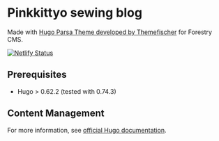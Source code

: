 # Pinkkittyo sewing blog

Made with [Hugo Parsa Theme developed by Themefischer](https://github.com/themefisher/parsa-hugo) for Forestry CMS.

[![Netlify Status](https://api.netlify.com/api/v1/badges/cd85583b-8c2f-476f-83e3-776fcd8f5d70/deploy-status)](https://app.netlify.com/sites/pinkkittyo/deploys)

## Prerequisites

- Hugo > 0.62.2 (tested with 0.74.3)

## Content Management

For more information, see [official Hugo documentation](https://gohugo.io/getting-started/).
